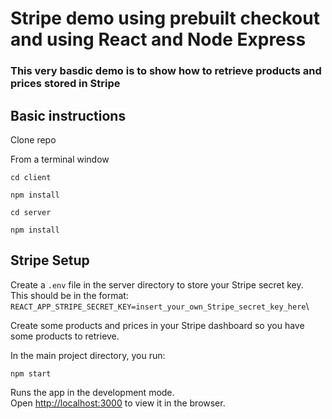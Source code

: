 # Stripe demo using prebuilt checkout and using React and Node Express

### This very basdic demo is to show how to retrieve products and prices stored in Stripe

## Basic instructions

Clone repo

From a terminal window

`cd client`

`npm install`

`cd server`

`npm install`

## Stripe Setup

Create a `.env` file in the server directory to store your Stripe secret key.\
This should be in the format: `REACT_APP_STRIPE_SECRET_KEY=insert_your_own_Stripe_secret_key_here`\

Create some products and prices in your Stripe dashboard so you have some products to retrieve.

In the main project directory, you run:

`npm start`

Runs the app in the development mode.\
Open [http://localhost:3000](http://localhost:3000) to view it in the browser.
